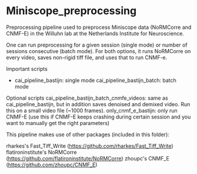 # Miniscope_preprocessing
Preprocessing pipeline used to preprocess Miniscope data (NoRMCorre and CNMF-E) in the Willuhn lab at the Netherlands Institute for Neuroscience. 

One can run preprocessing for a given session (single mode) or number of sessions consecutive (batch mode). 
For both options, it runs NoRMCorre on every video, saves non-rigid tiff file, and uses that to run CNMF-e. 

Important scripts
- cai_pipeline_bastijn: single mode
cai_pipeline_bastijn_batch: batch mode

Optional scripts
cai_pipeline_bastijn_batch_cnmfe_videos: same as cai_pipeline_bastijn, but in addition saves denoised and demixed video. Run this on a small video file (~1000 frames).
only_cnmf_e_bastijn: only run CNMF-E (use this if CNMF-E keeps crashing during certain session and you want to manually get the right parameters)

This pipeline makes use of other packages (included in this folder):

  rharkes's Fast_Tiff_Write (https://github.com/rharkes/Fast_Tiff_Write)
  flatironinstitute's NoRMCorre (https://github.com/flatironinstitute/NoRMCorre)
  zhoupc's CNMF_E (https://github.com/zhoupc/CNMF_E)

